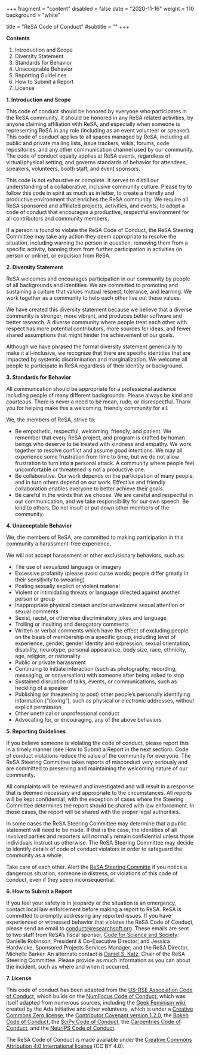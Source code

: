 +++
fragment = "content"
disabled = false
date = "2020-11-16"
weight = 110
background = "white"

title = "ReSA Code of Conduct"
#subtitle = ""
+++


**Contents**

1. Introduction and Scope    
2. Diversity Statement    
3. Standards for Behavior    
4. Unacceptable Behavior    
5. Reporting Guidelines    
6. How to Submit a Report    
7. License    

**1. Introduction and Scope**

This code of conduct should be honored by everyone who participates in the ReSA community. It should be honored in any ReSA related activities, by anyone claiming affiliation with ReSA, and especially when someone is representing ReSA in any role (including as an event volunteer or speaker).
This code of conduct applies to all spaces managed by ReSA, including all public and private mailing lists, issue trackers, wikis, forums, code repositories, and any other communication channel used by our community. The code of conduct equally applies at ReSA events, regardless of virtual/physical setting, and governs standards of behavior for attendees, speakers, volunteers, booth staff, and event sponsors.

This code is not exhaustive or complete. It serves to distill our understanding of a collaborative, inclusive community culture. Please try to follow this code in spirit as much as in letter, to create a friendly and productive environment that enriches the ReSA community.
We require all ReSA sponsored and affiliated projects, activities, and events, to adopt a code of conduct that encourages a productive, respectful environment for all contributors and community members.

If a person is found to violate the ReSA Code of Conduct, the ReSA Steering Committee may take any action they deem appropriate to resolve the situation, including warning the person in question, removing them from a specific activity, banning them from further participation in activities (in person or online), or expulsion from ReSA.

**2. Diversity Statement**

ReSA welcomes and encourages participation in our community by people of all backgrounds and identities. We are committed to promoting and sustaining a culture that values mutual respect, tolerance, and learning.  We work together as a community to help each other live out these values.

We have created this diversity statement because we believe that a diverse community is stronger, more vibrant, and produces better software and better research. A diverse community where people treat each other with respect has more potential contributors, more sources for ideas, and fewer shared assumptions that might hinder the achievement of our goals.

Although we have phrased the formal diversity statement generically to make it all-inclusive, we recognize that there are specific identities that are impacted by systemic discrimination and marginalization. We welcome all people to participate in ReSA regardless of their identity or background.

**3. Standards for Behavior**

All communication should be appropriate for a professional audience including people of many different backgrounds. Please always be kind and courteous. There is never a need to be mean, rude, or disrespectful. Thank you for helping make this a welcoming, friendly community for all.

We, the members of ReSA, strive to:

* Be empathetic, respectful, welcoming, friendly, and patient. We remember that every ReSA project, and program is crafted by human beings who deserve to be treated with kindness and empathy. We work together to resolve conflict and assume good intentions. We may all experience some frustration from time to time, but we do not allow frustration to turn into a personal attack. A community where people feel uncomfortable or threatened is not a productive one.
* Be collaborative. Our work depends on the participation of many people, and in turn others depend on our work. Effective and friendly collaboration enables everyone to better achieve their goals.
* Be careful in the words that we choose. We are careful and respectful in our communication, and we take responsibility for our own speech. Be kind to others. Do not insult or put down other members of the community.

**4. Unacceptable Behavior**

We, the members of ReSA, are committed to making participation in this community a harassment-free experience.

We will not accept harassment or other exclusionary behaviors, such as:

* The use of sexualized language or imagery
* Excessive profanity (please avoid curse words; people differ greatly in their sensitivity to swearing)
* Posting sexually explicit or violent material
* Violent or intimidating threats or language directed against another person or group
* Inappropriate physical contact and/or unwelcome sexual attention or sexual comments
* Sexist, racist, or otherwise discriminatory jokes and language
* Trolling or insulting and derogatory comments
* Written or verbal comments which have the effect of excluding people on the basis of membership in a specific group, including level of experience, gender, gender identity and expression, sexual orientation, disability, neurotype, personal appearance, body size, race, ethnicity, age, religion, or nationality
* Public or private harassment
* Continuing to initiate interaction (such as photography, recording, messaging, or conversation) with someone after being asked to stop
* Sustained disruption of talks, events, or communications, such as heckling of a speaker
* Publishing (or threatening to post) other people’s personally identifying information (“doxing”), such as physical or electronic addresses, without explicit permission
* Other unethical or unprofessional conduct
* Advocating for, or encouraging, any of the above behaviors

**5. Reporting Guidelines**

If you believe someone is violating the code of conduct, please report this in a timely manner (see How to Submit a Report in the next section). Code of conduct violations reduce the value of the community for everyone. The ReSA Steering Committee takes reports of misconduct very seriously and are committed to preserving and maintaining the welcoming nature of our community.

All complaints will be reviewed and investigated and will result in a response that is deemed necessary and appropriate to the circumstances. All reports will be kept confidential, with the exception of cases where the Steering Committee determines the report should be shared with law enforcement. In those cases, the report will be shared with the proper legal authorities.

In some cases the ReSA Steering Committee may determine that a public statement will need to be made. If that is the case, the identities of all involved parties and reporters will normally remain confidential unless those individuals instruct us otherwise. The ReSA Steering Committee may decide to identify details of code of conduct violators in order to safeguard the community as a whole.

Take care of each other. Alert the [ReSA Steering Committe](mailto:info@researchsoft.org) if you notice a dangerous situation, someone in distress, or violations of this code of conduct, even if they seem inconsequential.

**6. How to Submit a Report**

If you feel your safety is in jeopardy or the situation is an emergency, contact local law enforcement before making a report to  ReSA. ReSA is committed to promptly addressing any reported issues. If you have experienced or witnessed behavior that violates the ReSA Code of Conduct, please send an email to [conduct@researchsoft.org](mailto:conduct@researchsoft.org). These emails are sent to two staff from ReSA’s fiscal sponsor, [Code for Science and Society](https://codeforscience.org/): Danielle Robinson, President & Co-Executive Director; and Jessica Hardwicke, Sponsored Projects Services Manager; and the ReSA Director, Michelle Barker. An alternate contact is [Daniel S. Katz](mailto:d.katz@ieee.org), Chair of the ReSA Steering Committee. Please provide as much information as you can about the incident, such as where and when it occurred.

**7. License**

This code of conduct has been adapted from the [US-RSE Association Code of Conduct](https://us-rse.org/code-of-conduct/), which builds on the [NumFocus Code of Conduct](https://numfocus.org/code-of-conduct), which was itself adapted from numerous sources, including the [Geek Feminism wiki](http://geekfeminism.wikia.com/wiki/Conference_anti-harassment/Policy), created by the Ada Initiative and other volunteers, which is under a [Creative Commons Zero license](https://creativecommons.org/share-your-work/public-domain/cc0/), the [Contributor Covenant version 1.2.0](http://contributor-covenant.org/version/1/2/0/), the [Bokeh Code of Conduct](https://github.com/bokeh/bokeh/blob/master/CODE_OF_CONDUCT.md), the [SciPy Code of Conduct](https://github.com/jupyter/governance/blob/master/conduct/enforcement.md), the [Carpentries Code of Conduct](https://docs.carpentries.org/topic_folders/policies/code-of-conduct.html#enforcement-manual), and the [NeurIPS Code of Conduct](https://nips.cc/public/CodeOfConduct).

The ReSA Code of Conduct is made available under the [Creative Commons Attribution 4.0 International license](https://creativecommons.org/licenses/by/4.0/) (CC BY 4.0).

